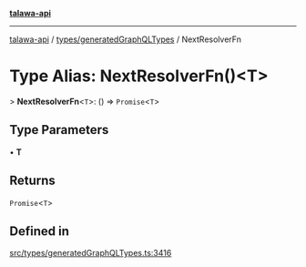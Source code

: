 [**talawa-api**](../../../README.md)

***

[talawa-api](../../../modules.md) / [types/generatedGraphQLTypes](../README.md) / NextResolverFn

# Type Alias: NextResolverFn()\<T\>

\> **NextResolverFn**\<`T`\>: () =\> `Promise`\<`T`\>

## Type Parameters

• **T**

## Returns

`Promise`\<`T`\>

## Defined in

[src/types/generatedGraphQLTypes.ts:3416](https://github.com/PalisadoesFoundation/talawa-api/blob/832d310bae30bd8cb45fb1b44f62dd776dccc52f/src/types/generatedGraphQLTypes.ts#L3416)
